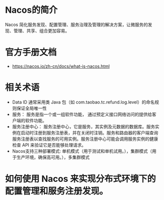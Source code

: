 #  Nacos的简介
Nacos 简化服务发现、配置管理、服务治理及管理的解决方案，让微服务的发现、管理、共享、组合更加容易。

# 官方手册文档
- https://nacos.io/zh-cn/docs/what-is-nacos.html

# 相关术语
- Data ID 通常采用类 Java 包（如 com.taobao.tc.refund.log.level）的命名规则保证全局唯一性
- 服务： 服务是指一个或一组软件功能， 通过预定义接口网络访问的提供给客户端的软件功能。
- 服务注册中心： 服务注册中心，它是服务，其实例及元数据的数据库。服务实例在启动时注册到服务注册表，并在关闭时注销。服务和路由器的客户端查询服务注册表以查找服务的可用实例。服务注册中心可能会调用服务实例的健康检查 API 来验证它是否能够处理请求。
- Nacos支持三种部署模式: 单机模式（用于测试和单机试用。），集群模式（用于生产环境，确保高可用。），多集群模式

# 如何使用 Nacos 来实现分布式环境下的配置管理和服务注册发现。